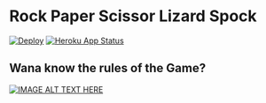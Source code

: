 # Rock Paper Scissor Lizard Spock
[![Deploy](https://github.com/vikas0sharma/rock-paper-scissor-lizard-spock/actions/workflows/deploy.yml/badge.svg)](https://github.com/vikas0sharma/rock-paper-scissor-lizard-spock/actions/workflows/deploy.yml) [![Heroku App Status](http://heroku-shields.herokuapp.com/rock-paper-scissor-lizard-spoc)](https://rock-paper-scissor-lizard-spoc.herokuapp.com)



## Wana know the rules of the Game?
[![IMAGE ALT TEXT HERE](https://img.youtube.com/vi/x5Q6-wMx-K8/0.jpg)](https://www.youtube.com/watch?v=x5Q6-wMx-K8)

